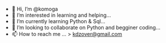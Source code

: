 - 👋 Hi, I’m @komoga
- 👀 I’m interested in learning and helping...
- 🌱 I’m currently learning Python & Sql...
- 💞️ I’m looking to collaborate on Python and begginer coding...
- 📫 How to reach me ... > kdzover@gmail.com

